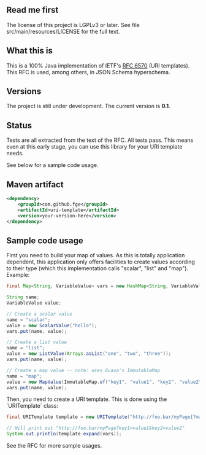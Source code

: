 <h2>Read me first</h2>

<p>The license of this project is LGPLv3 or later. See file src/main/resources/LICENSE for the full
text.</p>

<h2>What this is</h2>

<p>This is a 100% Java implementation of IETF's <a href="http://tools.ietf.org/html/rfc6570">RFC
6570</a> (URI templates). This RFC is used, among others, in JSON Schema hyperschema.</p>

<h2>Versions</h2>

<p>The project is still under development. The current version is <b>0.1</b>.

<h2>Status</h2>

<p>Tests are all extracted from the text of the RFC. All tests pass. This means even at this early
stage, you can use this library for your URI template needs.</p>

<p>See below for a sample code usage.</p>

<h2>Maven artifact</h2>

```xml
<dependency>
    <groupId>com.github.fge</groupId>
    <artifactId>uri-template</artifactId>
    <version>your-version-here</version>
</dependency>
```

<h2>Sample code usage</h2>

<p>First you need to build your map of values. As this is totally application dependent, this
application only offers facilities to create values according to their type (which this
implementation calls "scalar", "list" and "map").  Example:</p>

```java
final Map<String, VariableValue> vars = new HashMap<String, VariableValue>();

String name;
VariableValue value;

// Create a scalar value
name = "scalar";
value = new ScalarValue("hello");
vars.put(name, value);

// Create a list value
name = "list";
value = new ListValue(Arrays.asList("one", "two", "three"));
vars.put(name, value);

// Create a map value -- note: uses Guava's ImmutableMap
name = "map";
value = new MapValue(ImmutableMap.of("key1", "value1", "key2", "value2"));
vars.put(name, value);
```

<p>Then, you need to create a URI template. This is done using the `URITemplate` class:</p>

```java
final URITemplate template = new URITemplate("http://foo.bar/myPage{?map*}");

// Will print out "http://foo.bar/myPage?key1=value1&key2=value2"
System.out.println(template.expand(vars));
```

<p>See the RFC for more sample usages.</p>

